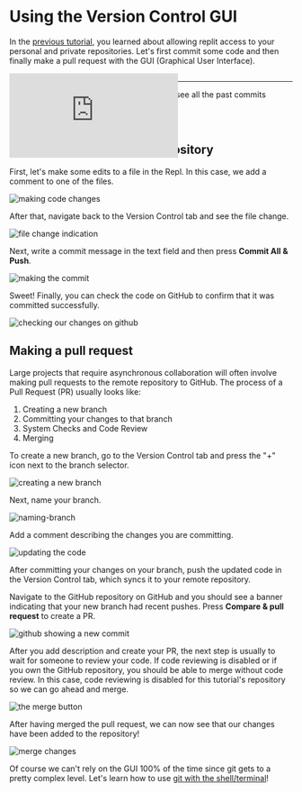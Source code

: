 # Using the Version Control GUI

In the [previous tutorial](private-repo), you learned about allowing replit access to your personal and private repositories. Let's first commit some code and then finally make a pull request with the GUI (Graphical User Interface).

<div style="position: relative;paddingBottom: 56.25%;height: 0">
  <iframe src="https://www.loom.com/embed/b665c867f74c4e3984776a1c407df341" frameborder="0" webkitallowfullscreen mozallowfullscreen allowfullscreen style={{
    position: 'absolute',
    top: 0,
    left: 0,
    width: '100%',
    height: '100%'
  }}></iframe>
</div>

---

Navigate to the Version Control tab. You can see all the past commits you've made and any file changes.

![gui interface](https://replit-docs-images.util.repl.co/gh/images/gui-interface.png)

## Making a commit to your repository

First, let's make some edits to a file in the Repl. In this case, we add a comment to one of the files.

![making code changes](https://replit-docs-images.util.repl.co/gh/images/making-code-changes.png)

After that, navigate back to the Version Control tab and see the file change.

![file change indication](https://replit-docs-images.util.repl.co/gh/images/file-change-indication.png)

Next, write a commit message in the text field and then press **Commit All & Push**.

![making the commit](https://replit-docs-images.util.repl.co/gh/images/commitment.png)

Sweet! Finally, you can check the code on GitHub to confirm that it was committed successfully.

![checking our changes on github](https://replit-docs-images.util.repl.co/gh/images/check-github.png)

## Making a pull request

Large projects that require asynchronous collaboration will often involve making pull requests to the remote repository to GitHub. The process of a Pull Request (PR) usually looks like:

1. Creating a new branch
2. Committing your changes to that branch
3. System Checks and Code Review
4. Merging

To create a new branch, go to the Version Control tab and press the "+" icon next to the branch selector.

![creating a new branch](https://replit-docs-images.util.repl.co/gh/images/new-branch.png)

Next, name your branch.

![naming-branch](https://replit-docs-images.util.repl.co/gh/images/naming-branch.png)

Add a comment describing the changes you are committing.

![updating the code](https://replit-docs-images.util.repl.co/gh/images/code-change-pr.png)

After committing your changes on your branch, push the updated code in the Version Control tab, which syncs it to your remote repository.

Navigate to the GitHub repository on GitHub and you should see a banner indicating that your new branch had recent pushes. Press **Compare & pull request** to create a PR.

![github showing a new commit](https://replit-docs-images.util.repl.co/gh/images/new-commit-indication.png)

After you add description and create your PR, the next step is usually to wait for someone to review your code. If code reviewing is disabled or if you own the GitHub repository, you should be able to merge without code review. In this case, code reviewing is disabled for this tutorial's repository so we can go ahead and merge.

![the merge button](https://replit-docs-images.util.repl.co/gh/images/merge.png)

After having merged the pull request, we can now see that our changes have been added to the repository!

![merge changes](https://replit-docs-images.util.repl.co/gh/images/merge-changes.png)

Of course we can't rely on the GUI 100% of the time since git gets to a pretty complex level. Let's learn how to use [git with the shell/terminal](git-shell)!
